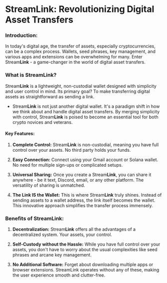 # StreamLink: Revolutionizing Digital Asset Transfers

### Introduction:

In today's digital age, the transfer of assets, especially cryptocurrencies, can be a complex process. Wallets, seed phrases, key management, and various apps and extensions can be overwhelming for many. Enter Stream**Link** - a game-changer in the world of digital asset transfers.

### What is StreamLink?

Stream**Link** is a lightweight, non-custodial wallet designed with simplicity and user control in mind. Its primary goal? To make transferring digital assets as straightforward as sending a link.

- Stream**Link** is not just another digital wallet. It's a paradigm shift in how we think about and handle digital asset transfers. By merging simplicity with control, Stream**Link** is poised to become an essential tool for both crypto novices and veterans. 

#### Key Features:

1. **Complete Control:** Stream**Link** is non-custodial, meaning you have full control over your assets. No third party holds your funds.
   
2. **Easy Connection:** Connect using your Gmail account or Solana wallet. No need for multiple sign-ups or complicated setups.
   
3. **Universal Sharing:** Once you create a Stream**Link**, you can share it anywhere - be it text, Discord, email, or any other platform. The versatility of sharing is unmatched.
   
4. **The Link IS the Wallet:** This is where Stream**Link** truly shines. Instead of sending assets to a wallet address, the link itself becomes the wallet. This innovative approach simplifies the transfer process immensely.

### Benefits of StreamLink:

1. **Decentralization:** Stream**Link** offers all the advantages of a decentralized system. Your assets, your control.
   
2. **Self-Custody without the Hassle:** While you have full control over your assets, you don't have to worry about the usual complexities like seed phrases and arcane key management.
   
3. **No Additional Software:** Forget about downloading multiple apps or browser extensions. StreamLink operates without any of these, making the user experience smooth and clutter-free.

